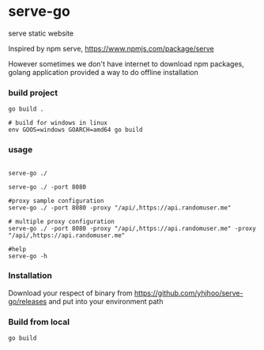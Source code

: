 # serve-go
serve static website

Inspired by npm serve, https://www.npmjs.com/package/serve

However sometimes we don't have internet to download npm packages, golang application provided a way to do offline installation


### build project
```shell
go build .

# build for windows in linux
env GOOS=windows GOARCH=amd64 go build
```

### usage
```shell

serve-go ./

serve-go ./ -port 8080

#proxy sample configuration
serve-go ./ -port 8080 -proxy "/api/,https://api.randomuser.me"

# multiple proxy configuration
serve-go ./ -port 8080 -proxy "/api/,https://api.randomuser.me" -proxy "/api/,https://api.randomuser.me"

#help
serve-go -h

```

### Installation
Download your respect of binary from https://github.com/yhjhoo/serve-go/releases and put into your environment path


### Build from local
```shell
go build
```
